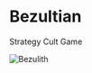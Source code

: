 # Bezultian
Strategy Cult Game 

![Bezulith](/Assets/Pictures/bezulith.jpg?raw=true "Optional Title")
